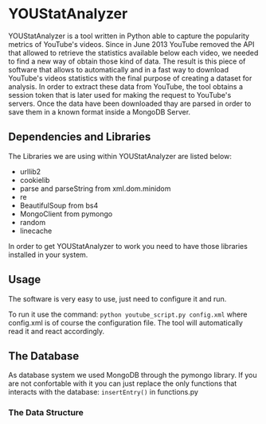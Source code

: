 YOUStatAnalyzer
===============

YOUStatAnalyzer is a tool written in Python able to capture the popularity metrics of YouTube's videos. Since in June 2013 YouTube removed the API that allowed to retrieve the statistics available below each video, we needed to find a new way of obtain those kind of data. The result is this piece of software that allows to automatically and in a fast way to download YouTube's videos statistics with the final purpose of creating a dataset for analysis. In order to extract these data from YouTube, the tool obtains a session token that is later used for making the request to YouTube's servers. Once the data have been downloaded thay are parsed in order to save them in a known format inside a MongoDB Server.

## Dependencies and Libraries

The Libraries we are using within YOUStatAnalyzer are listed below:

- urllib2
- cookielib
- parse and parseString from xml.dom.minidom
- re
- BeautifulSoup from bs4
- MongoClient from pymongo
- random
- linecache

In order to get YOUStatAnalyzer to work you need to have those libraries installed in your system.

## Usage

The software is very easy to use, just need to configure it and run.

To run it use the command: ```python youtube_script.py config.xml``` where config.xml is of course the configuration file. The tool will automatically read it and react accordingly.

## The Database

As database system we used MongoDB through the pymongo library. If you are not confortable with it you can just replace the only functions that interacts with the database: ```insertEntry()``` in functions.py

### The Data Structure

